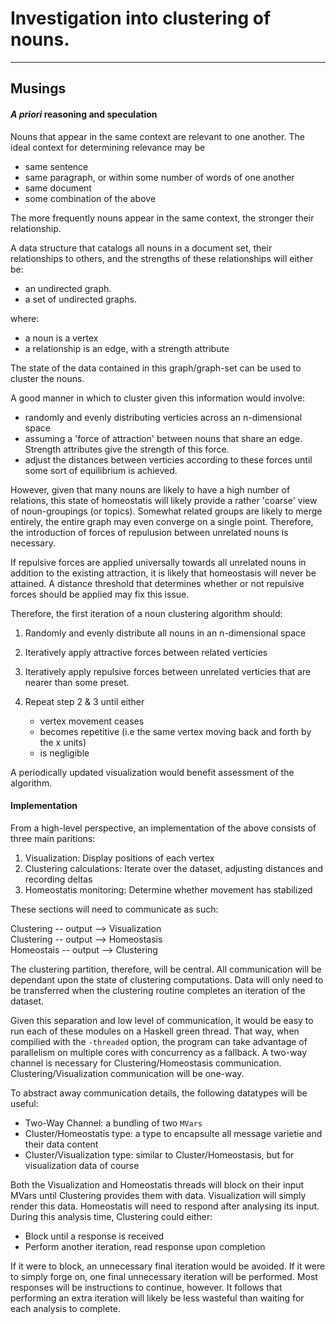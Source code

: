 # Investigation into clustering of nouns.

***

## Musings

#### *A priori* reasoning and speculation

Nouns that appear in the same context are relevant to one another. The ideal context for determining relevance may be 

- same sentence
- same paragraph, or within some number of words of one another
- same document
- some combination of the above

The more frequently nouns appear in the same context, the stronger their relationship.

A data structure that catalogs all nouns in a document set, their relationships to others, and the strengths of these relationships will either
be:

- an undirected graph.
- a set of undirected graphs.

where:

- a noun is a vertex
- a relationship is an edge, with a strength attribute

The state of the data contained in this graph/graph-set can be used to cluster the nouns.

A good manner in which to cluster given this information would involve:

- randomly and evenly distributing verticies across an n-dimensional space
- assuming a 'force of attraction' between nouns that share an edge. Strength attributes give the strength of this force.
- adjust the distances between verticies according to these forces until some sort of equilibrium is achieved. 

However, given that many nouns are likely to have a high number of relations, this state of homeostatis will likely provide a rather 'coarse'
view of noun-groupings (or topics). Somewhat related groups are likely to merge entirely, the entire graph may even converge on a single point. 
Therefore, the introduction of forces of repulusion between unrelated nouns is necessary. 

If repulsive forces are applied universally towards all unrelated nouns in addition to the existing attraction, it is likely that homeostasis 
will never be attained. A distance threshold that determines whether or not repulsive forces should be applied may fix this issue. 

Therefore, the first iteration of a noun clustering algorithm should:

1. Randomly and evenly distribute all nouns in an n-dimensional space
2. Iteratively apply attractive forces between related verticies
3. Iteratively apply repulsive forces between unrelated verticies that are nearer than some preset.
4. Repeat step 2 & 3 until either  
   
   - vertex movement ceases  
   - becomes repetitive (i.e the same vertex moving back and forth by the x units) 
   - is negligible


A periodically updated visualization would benefit assessment of the algorithm. 

#### Implementation

From a high-level perspective, an implementation of the above consists of three main paritions:

1. Visualization: Display positions of each vertex
2. Clustering calculations: Iterate over the dataset, adjusting distances and recording deltas
3. Homeostatis monitoring: Determine whether movement has stabilized

These sections will need to communicate as such:

Clustering    -- output -->    Visualization  
Clustering    -- output -->    Homeostasis  
Homeostais    -- output -->    Clustering  

The clustering partition, therefore, will be central. All communication will be dependant upon the state of clustering computations. Data 
will only need to be transferred when the clustering routine completes an iteration of the dataset. 

Given this separation and low level of communication, it would be easy to run each of these modules on a Haskell green thread. That way, when
compilied with the `-threaded` option, the program can take advantage of parallelism on multiple cores with concurrency as a fallback. A 
two-way channel is necessary for Clustering/Homeostasis communication. Clustering/Visualization communication will be one-way.

To abstract away communication details, the following datatypes will be useful:

- Two-Way Channel: a bundling of two `MVars`
- Cluster/Homeostatis type: a type to encapsulte all message varietie and their data content
- Cluster/Visualization type: similar to Cluster/Homeostasis, but for visualization data of course
 
Both the Visualization and Homeostatis threads will block on their input MVars until Clustering provides them with data. Visualization will
simply render this data. Homeostatis will need to respond after analysing its input. During this analysis time, Clustering could either:

- Block until a response is received
- Perform another iteration, read response upon completion

If it were to block, an unnecessary final iteration would be avoided. If it were to simply forge on, one final unnecessary iteration will be
performed. Most responses will be instructions to continue, however. It follows that performing an extra iteration will likely be less wasteful
than waiting for each analysis to complete. 


